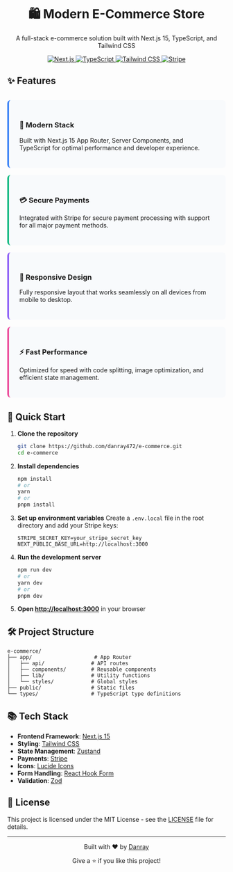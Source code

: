 <div align="center">
  <h1 align="center">🛍️ Modern E-Commerce Store</h1>
  <p align="center">A full-stack e-commerce solution built with Next.js 15, TypeScript, and Tailwind CSS</p>
  
  <div align="center">
    <a href="https://nextjs.org/" target="_blank">
      <img src="https://img.shields.io/badge/Next.js-000000?style=for-the-badge&logo=nextdotjs&logoColor=white" alt="Next.js">
    </a>
    <a href="https://www.typescriptlang.org/" target="_blank">
      <img src="https://img.shields.io/badge/TypeScript-3178C6?style=for-the-badge&logo=typescript&logoColor=white" alt="TypeScript">
    </a>
    <a href="https://tailwindcss.com/" target="_blank">
      <img src="https://img.shields.io/badge/Tailwind_CSS-38B2AC?style=for-the-badge&logo=tailwind-css&logoColor=white" alt="Tailwind CSS">
    </a>
    <a href="https://stripe.com/" target="_blank">
      <img src="https://img.shields.io/badge/Stripe-008CDD?style=for-the-badge&logo=stripe&logoColor=white" alt="Stripe">
    </a>
  </div>
</div>

## ✨ Features

<div style="display: grid; grid-template-columns: repeat(auto-fit, minmax(300px, 1fr)); gap: 1rem; margin: 2rem 0;">
  <div style="background: #f8fafc; padding: 1.5rem; border-radius: 0.5rem; border-left: 4px solid #3b82f6;">
    <h3>🚀 Modern Stack</h3>
    <p>Built with Next.js 15 App Router, Server Components, and TypeScript for optimal performance and developer experience.</p>
  </div>
  
  <div style="background: #f8fafc; padding: 1.5rem; border-radius: 0.5rem; border-left: 4px solid #10b981;">
    <h3>💳 Secure Payments</h3>
    <p>Integrated with Stripe for secure payment processing with support for all major payment methods.</p>
  </div>
  
  <div style="background: #f8fafc; padding: 1.5rem; border-radius: 0.5rem; border-left: 4px solid #8b5cf6;">
    <h3>📱 Responsive Design</h3>
    <p>Fully responsive layout that works seamlessly on all devices from mobile to desktop.</p>
  </div>
  
  <div style="background: #f8fafc; padding: 1.5rem; border-radius: 0.5rem; border-left: 4px solid #ec4899;">
    <h3>⚡ Fast Performance</h3>
    <p>Optimized for speed with code splitting, image optimization, and efficient state management.</p>
  </div>
</div>

## 🚀 Quick Start

1. **Clone the repository**
   ```bash
   git clone https://github.com/danray472/e-commerce.git
   cd e-commerce
   ```

2. **Install dependencies**
   ```bash
   npm install
   # or
   yarn
   # or
   pnpm install
   ```

3. **Set up environment variables**
   Create a `.env.local` file in the root directory and add your Stripe keys:
   ```
   STRIPE_SECRET_KEY=your_stripe_secret_key
   NEXT_PUBLIC_BASE_URL=http://localhost:3000
   ```

4. **Run the development server**
   ```bash
   npm run dev
   # or
   yarn dev
   # or
   pnpm dev
   ```

5. **Open [http://localhost:3000](http://localhost:3000)** in your browser

## 🛠️ Project Structure

```
e-commerce/
├── app/                    # App Router
│   ├── api/               # API routes
│   ├── components/        # Reusable components
│   ├── lib/               # Utility functions
│   └── styles/            # Global styles
├── public/                # Static files
└── types/                 # TypeScript type definitions
```

## 📚 Tech Stack

- **Frontend Framework**: [Next.js 15](https://nextjs.org/)
- **Styling**: [Tailwind CSS](https://tailwindcss.com/)
- **State Management**: [Zustand](https://github.com/pmndrs/zustand)
- **Payments**: [Stripe](https://stripe.com/)
- **Icons**: [Lucide Icons](https://lucide.dev/)
- **Form Handling**: [React Hook Form](https://react-hook-form.com/)
- **Validation**: [Zod](https://zod.dev/)

## 📄 License

This project is licensed under the MIT License - see the [LICENSE](LICENSE) file for details.

---

<div align="center">
  <p>Built with ❤️ by <a href="https://github.com/danray472">Danray</a></p>
  <p>Give a ⭐️ if you like this project!</p>
</div>